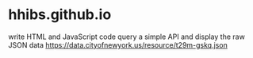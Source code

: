 # hhibs.github.io
write HTML and JavaScript code
query a simple API and display the raw JSON data
https://data.cityofnewyork.us/resource/t29m-gskq.json
